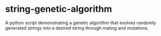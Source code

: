 # string-genetic-algorithm
A python script demonstrating a genetic algorithm that evolves randomly generated strings into a desired string through mating and mutations.
